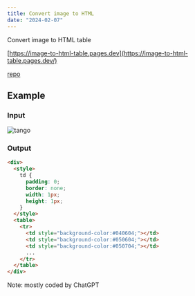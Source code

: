 ```yaml
---
title: Convert image to HTML
date: "2024-02-07"
---
```


Convert image to HTML table

[https://image-to-html-table.pages.dev](https://image-to-html-table.pages.dev/)

[repo](https://github.com/minho42/image-to-html-table)

## Example

### Input

![tango](/posts/image-to-html-table/tango.png)

### Output

```html
<div>
  <style>
    td {
      padding: 0;
      border: none;
      width: 1px;
      height: 1px;
    }
  </style>
  <table>
    <tr>
      <td style="background-color:#040604;"></td>
      <td style="background-color:#050604;"></td>
      <td style="background-color:#050704;"></td>
      ...
    </tr>
  </table>
</div>
```

Note: mostly coded by ChatGPT

